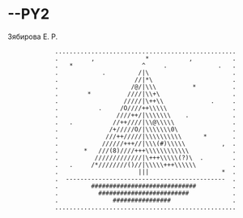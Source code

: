 # --PY2
Зябирова Е. Р.

                 ..................................................
                 .         ,              *           ,           .
                 .   *                   ^     .              .   .
                 .            .         /|\                       .
                 .                     //|*\                      .
                 .                    /@/|\\\          *          .
                 .        *          ////|\\+\                    .
                 .                  /////|\++\\             .     .
                 .           .     /O////++\\\\\                  .
                 .                ////++/|\\\\\\\    .            .
                 .   .           //++////|\\@\\\\\                .
                 .              /+/////O/|\\\\\\\0\               .
                 .             ///++/////|\\\\\\\\\\      *       .
                 .            //////+++//|\\\(#)\\\\\          ,  .
                 .       *   ///(8)////+++\\\\\\\\\\\\            .
                 .          /////////////|\+++\\\\\(?)\  .        .
                 .   .     /*////////()//|\\\\\+++\\\\\\          .
                 .                      |||                    *  .
                 .  --------------------------------------------  .
                 .         #############################          .
                 .           #########################            .
                 .               ################                 .
                 ..................................................
                 
